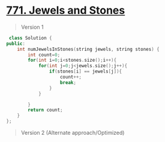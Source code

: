 # [771. Jewels and Stones](https://leetcode.com/problems/jewels-and-stones/)
> Version 1
```c++
 class Solution {
public:
    int numJewelsInStones(string jewels, string stones) {
        int count=0;
        for(int i=0;i<stones.size();i++){
            for(int j=0;j<jewels.size();j++){
                if(stones[i] == jewels[j]){
                    count++;
                    break;
                }
            }

        }
        return count;
    }
};
```

> Version 2 (Alternate approach/Optimized)